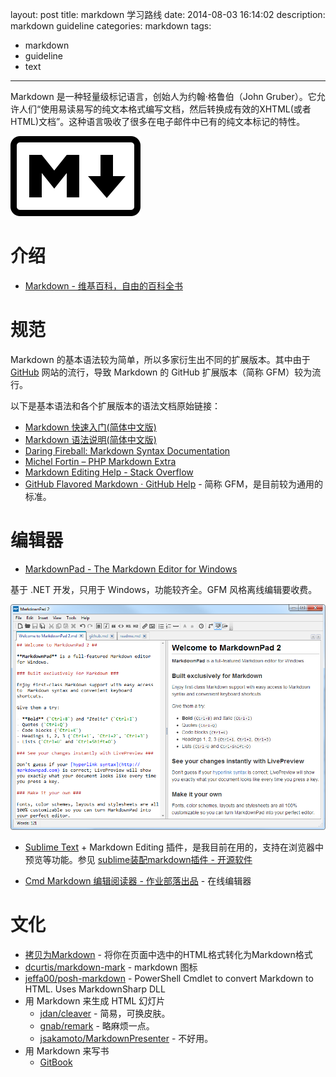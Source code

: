 ﻿layout: post
title: markdown 学习路线
date: 2014-08-03 16:14:02
description: markdown guideline
categories: markdown
tags:
- markdown
- guideline
- text
---
Markdown 是一种轻量级标记语言，创始人为约翰·格鲁伯（John Gruber）。它允许人们“使用易读易写的纯文本格式编写文档，然后转换成有效的XHTML(或者HTML)文档”。这种语言吸收了很多在电子邮件中已有的纯文本标记的特性。

![markdown](/img/2014-08-03-markdown-guideline-001.png)

# 介绍

* [Markdown - 维基百科，自由的百科全书](http://zh.wikipedia.org/wiki/Markdown)

# 规范
Markdown 的基本语法较为简单，所以多家衍生出不同的扩展版本。其中由于 [GitHub](http://www.github.com) 网站的流行，导致 Markdown 的 GitHub 扩展版本（简称 GFM）较为流行。

以下是基本语法和各个扩展版本的语法文档原始链接：

* [Markdown 快速入门(简体中文版)](http://wowubuntu.com/markdown/basic.html)
* [Markdown 语法说明(简体中文版)](http://wowubuntu.com/markdown/index.html)
* [Daring Fireball: Markdown Syntax Documentation](http://daringfireball.net/projects/markdown/syntax)
* [Michel Fortin – PHP Markdown Extra](https://michelf.ca/projects/php-markdown/extra/)
* [Markdown Editing Help - Stack Overflow](http://stackoverflow.com/editing-help)
* [GitHub Flavored Markdown · GitHub Help](https://help.github.com/articles/github-flavored-markdown) - 简称 GFM，是目前较为通用的标准。

# 编辑器

* [MarkdownPad - The Markdown Editor for Windows](http://markdownpad.com/)

基于 .NET 开发，只用于 Windows，功能较齐全。GFM 风格离线编辑要收费。

![MarkdownPad Screenshot](/img/2014-08-03-markdown-guideline-002.png)

* [Sublime Text](http://www.sublimetext.com/) + Markdown Editing 插件，是我目前在用的，支持在浏览器中预览等功能。参见 [sublime装配markdown插件 - 开源软件](http://www.myexception.cn/open-source/1594468.html)

* [Cmd Markdown 编辑阅读器 - 作业部落出品](https://www.zybuluo.com/mdeditor) - 在线编辑器

# 文化

* [拷贝为Markdown](https://chrome.google.com/webstore/detail/copy-as-markdown/dgoenpnkphkichnohepecnmpmihnabdg) - 将你在页面中选中的HTML格式转化为Markdown格式
* [dcurtis/markdown-mark](https://github.com/dcurtis/markdown-mark) - markdown 图标
* [jeffa00/posh-markdown](https://github.com/jeffa00/posh-markdown) - PowerShell Cmdlet to convert Markdown to HTML. Uses MarkdownSharp DLL
* 用 Markdown 来生成 HTML 幻灯片
    * [jdan/cleaver](https://github.com/jdan/cleaver) - 简易，可换皮肤。
    * [gnab/remark](https://github.com/gnab/remark) - 略麻烦一点。
    * [jsakamoto/MarkdownPresenter](https://github.com/jsakamoto/MarkdownPresenter) - 不好用。
* 用 Markdown 来写书
    * [GitBook](https://github.com/GitbookIO)
